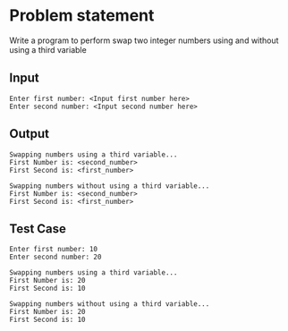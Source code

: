 # Problem statement

Write a program to perform swap two integer numbers using and without using a third variable

## Input

    Enter first number: <Input first number here>
    Enter second number: <Input second number here>

## Output

    Swapping numbers using a third variable...
    First Number is: <second_number>
    First Second is: <first_number>

    Swapping numbers without using a third variable...
    First Number is: <second_number>
    First Second is: <first_number>

## Test Case

    Enter first number: 10
    Enter second number: 20

    Swapping numbers using a third variable...
    First Number is: 20
    First Second is: 10

    Swapping numbers without using a third variable...
    First Number is: 20
    First Second is: 10
